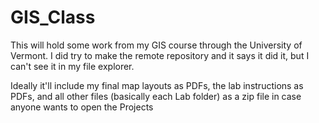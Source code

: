 # GIS_Class

This will hold some work from my GIS course through the University of Vermont. I did try to make the remote repository and it says it did it, but I can't see it in my file explorer.

Ideally it'll include my final map layouts as PDFs, the lab instructions as PDFs, and all other files (basically each Lab folder) as a zip file in case anyone wants to open the Projects
